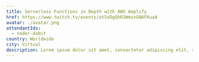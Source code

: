 ```yaml
---
title: Serverless Functions in Depth with AWS Amplify
href: https://www.twitch.tv/events/at5xDgQhR3WmzxGNAFKuaA
avatar: ./avatar.png
attendantIds:
  - nader-dabit
country: Worldwide
city: Virtual
description: Lorem ipsum dolor sit amet, consectetur adipiscing elit, sed do eiusmod tempor incididunt ut labore et dolore magna aliqua. Ut enim ad minim veniam, quis nostrud exercitation ullamco laboris nisi ut aliquip ex ea commodo consequat.
---
```

